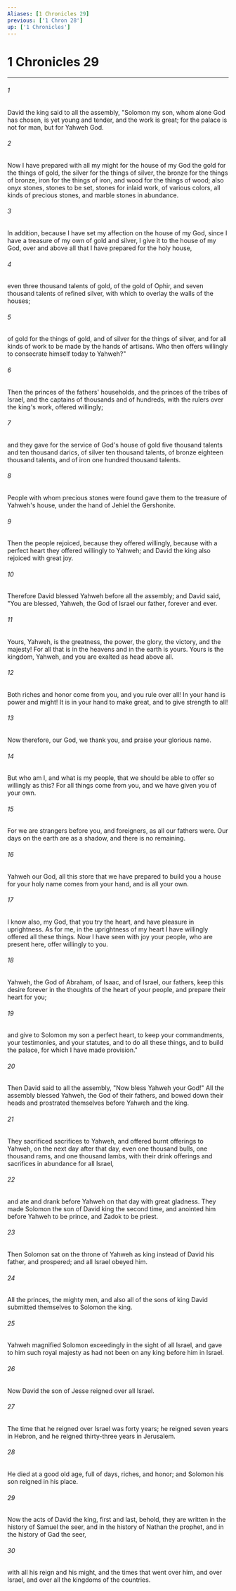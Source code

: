 ```yaml
---
Aliases: [1 Chronicles 29]
previous: ['1 Chron 28']
up: ['1 Chronicles']
---
```

# 1 Chronicles 29
***





###### 1 

David the king said to all the assembly, "Solomon my son, whom alone God has chosen, is yet young and tender, and the work is great; for the palace is not for man, but for Yahweh God. 



###### 2 

Now I have prepared with all my might for the house of my God the gold for the things of gold, the silver for the things of silver, the bronze for the things of bronze, iron for the things of iron, and wood for the things of wood; also onyx stones, stones to be set, stones for inlaid work, of various colors, all kinds of precious stones, and marble stones in abundance. 



###### 3 

In addition, because I have set my affection on the house of my God, since I have a treasure of my own of gold and silver, I give it to the house of my God, over and above all that I have prepared for the holy house, 



###### 4 

even three thousand talents of gold, of the gold of Ophir, and seven thousand talents of refined silver, with which to overlay the walls of the houses; 



###### 5 

of gold for the things of gold, and of silver for the things of silver, and for all kinds of work to be made by the hands of artisans. Who then offers willingly to consecrate himself today to Yahweh?" 



###### 6 

Then the princes of the fathers' households, and the princes of the tribes of Israel, and the captains of thousands and of hundreds, with the rulers over the king's work, offered willingly; 



###### 7 

and they gave for the service of God's house of gold five thousand talents and ten thousand darics, of silver ten thousand talents, of bronze eighteen thousand talents, and of iron one hundred thousand talents. 



###### 8 

People with whom precious stones were found gave them to the treasure of Yahweh's house, under the hand of Jehiel the Gershonite. 



###### 9 

Then the people rejoiced, because they offered willingly, because with a perfect heart they offered willingly to Yahweh; and David the king also rejoiced with great joy. 



###### 10 

Therefore David blessed Yahweh before all the assembly; and David said, "You are blessed, Yahweh, the God of Israel our father, forever and ever. 



###### 11 

Yours, Yahweh, is the greatness, the power, the glory, the victory, and the majesty! For all that is in the heavens and in the earth is yours. Yours is the kingdom, Yahweh, and you are exalted as head above all. 



###### 12 

Both riches and honor come from you, and you rule over all! In your hand is power and might! It is in your hand to make great, and to give strength to all! 



###### 13 

Now therefore, our God, we thank you, and praise your glorious name. 



###### 14 

But who am I, and what is my people, that we should be able to offer so willingly as this? For all things come from you, and we have given you of your own. 



###### 15 

For we are strangers before you, and foreigners, as all our fathers were. Our days on the earth are as a shadow, and there is no remaining. 



###### 16 

Yahweh our God, all this store that we have prepared to build you a house for your holy name comes from your hand, and is all your own. 



###### 17 

I know also, my God, that you try the heart, and have pleasure in uprightness. As for me, in the uprightness of my heart I have willingly offered all these things. Now I have seen with joy your people, who are present here, offer willingly to you. 



###### 18 

Yahweh, the God of Abraham, of Isaac, and of Israel, our fathers, keep this desire forever in the thoughts of the heart of your people, and prepare their heart for you; 



###### 19 

and give to Solomon my son a perfect heart, to keep your commandments, your testimonies, and your statutes, and to do all these things, and to build the palace, for which I have made provision." 



###### 20 

Then David said to all the assembly, "Now bless Yahweh your God!" All the assembly blessed Yahweh, the God of their fathers, and bowed down their heads and prostrated themselves before Yahweh and the king. 



###### 21 

They sacrificed sacrifices to Yahweh, and offered burnt offerings to Yahweh, on the next day after that day, even one thousand bulls, one thousand rams, and one thousand lambs, with their drink offerings and sacrifices in abundance for all Israel, 



###### 22 

and ate and drank before Yahweh on that day with great gladness. They made Solomon the son of David king the second time, and anointed him before Yahweh to be prince, and Zadok to be priest. 



###### 23 

Then Solomon sat on the throne of Yahweh as king instead of David his father, and prospered; and all Israel obeyed him. 



###### 24 

All the princes, the mighty men, and also all of the sons of king David submitted themselves to Solomon the king. 



###### 25 

Yahweh magnified Solomon exceedingly in the sight of all Israel, and gave to him such royal majesty as had not been on any king before him in Israel. 



###### 26 

Now David the son of Jesse reigned over all Israel. 



###### 27 

The time that he reigned over Israel was forty years; he reigned seven years in Hebron, and he reigned thirty-three years in Jerusalem. 



###### 28 

He died at a good old age, full of days, riches, and honor; and Solomon his son reigned in his place. 



###### 29 

Now the acts of David the king, first and last, behold, they are written in the history of Samuel the seer, and in the history of Nathan the prophet, and in the history of Gad the seer, 



###### 30 

with all his reign and his might, and the times that went over him, and over Israel, and over all the kingdoms of the countries.
